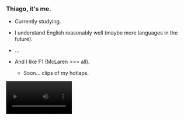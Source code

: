 ### Thiago, it's me.
- Currently studying.
- I understand English reasonably well (maybe more languages ​​in the future).
- ...
  
- And I like F1 (McLaren >>> all).
  - Soon... clips of my hotlaps.
<video src='https://www.youtube.com/watch?v=9AxsQLvCNwU' width=180/>

